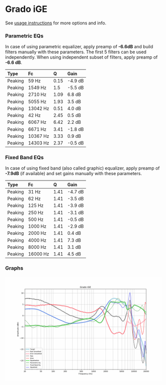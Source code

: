 # Grado iGE
See [usage instructions](https://github.com/jaakkopasanen/AutoEq#usage) for more options and info.

### Parametric EQs
In case of using parametric equalizer, apply preamp of **-6.6dB** and build filters manually
with these parameters. The first 5 filters can be used independently.
When using independent subset of filters, apply preamp of **-6.6 dB**.

| Type    | Fc       |    Q | Gain    |
|:--------|:---------|:-----|:--------|
| Peaking | 59 Hz    | 0.15 | -4.9 dB |
| Peaking | 1549 Hz  | 1.5  | -5.5 dB |
| Peaking | 2710 Hz  | 1.09 | 6.8 dB  |
| Peaking | 5055 Hz  | 1.93 | 3.5 dB  |
| Peaking | 13042 Hz | 0.51 | 4.0 dB  |
| Peaking | 42 Hz    | 2.45 | 0.5 dB  |
| Peaking | 6067 Hz  | 6.42 | 2.2 dB  |
| Peaking | 6671 Hz  | 3.41 | -1.8 dB |
| Peaking | 10367 Hz | 3.33 | 0.9 dB  |
| Peaking | 14303 Hz | 2.37 | -0.5 dB |

### Fixed Band EQs
In case of using fixed band (also called graphic) equalizer, apply preamp of **-7.9dB**
(if available) and set gains manually with these parameters.

| Type    | Fc       |    Q | Gain    |
|:--------|:---------|:-----|:--------|
| Peaking | 31 Hz    | 1.41 | -4.7 dB |
| Peaking | 62 Hz    | 1.41 | -3.5 dB |
| Peaking | 125 Hz   | 1.41 | -3.9 dB |
| Peaking | 250 Hz   | 1.41 | -3.1 dB |
| Peaking | 500 Hz   | 1.41 | -0.5 dB |
| Peaking | 1000 Hz  | 1.41 | -2.9 dB |
| Peaking | 2000 Hz  | 1.41 | 0.4 dB  |
| Peaking | 4000 Hz  | 1.41 | 7.3 dB  |
| Peaking | 8000 Hz  | 1.41 | 3.1 dB  |
| Peaking | 16000 Hz | 1.41 | 4.5 dB  |

### Graphs
![](./Grado%20iGE.png)